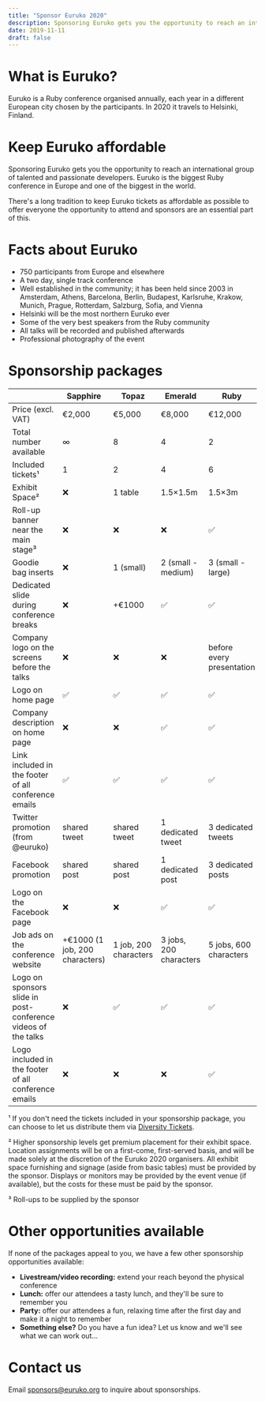 ```yaml
---
title: "Sponsor Euruko 2020"
description: Sponsoring Euruko gets you the opportunity to reach an international group of talented and passionate developers
date: 2019-11-11
draft: false
---
```


# What is Euruko?

Euruko is a Ruby conference organised annually, each year in a different European city chosen by the participants. In 2020 it travels to Helsinki, Finland.

# Keep Euruko affordable

Sponsoring Euruko gets you the opportunity to reach an international group of talented and passionate developers. Euruko is the biggest Ruby conference in Europe and one of the biggest in the world.

There's a long tradition to keep Euruko tickets as affordable as possible to offer everyone the opportunity to attend and sponsors are an essential part of this.

# Facts about Euruko

* 750 participants from Europe and elsewhere
* A two day, single track conference
* Well established in the community; it has been held since 2003 in Amsterdam, Athens, Barcelona, Berlin, Budapest, Karlsruhe, Krakow, Munich, Prague, Rotterdam, Salzburg, Sofia, and Vienna
* Helsinki will be the most northern Euruko ever
* Some of the very best speakers from the Ruby community
* All talks will be recorded and published afterwards
* Professional photography of the event

# Sponsorship packages

|                                                               | Sapphire                         | Topaz                | Emerald                   | Ruby                  |
|---------------------------------------------------------------|--------------------------------|-----------------------|------------------------|---------------------------|
| Price (excl. VAT)                                             | €2,000                         | €5,000                | €8,000                 | €12,000                   |
| Total number available                                        | ∞                              | 8                     | 4                      | 2                         |
| Included tickets¹                                             | 1                              | 2                     | 4                      | 6                         |
| Exhibit Space²                                                | ❌                              | 1 table              | 1.5×1.5m               | 1.5×3m                    |
| Roll-up banner near the main stage³                           | ❌                              | ❌                     | ❌                      | ✅                         |
| Goodie bag inserts                                            | ❌                              | 1 (small)             | 2 (small - medium)      | 3 (small - large)         |
| Dedicated slide during conference breaks                      | ❌                              | +€1000                | ✅                      | ✅                         |
| Company logo on the screens before the talks                  | ❌                              | ❌                     | ❌                      | before every presentation |
| Logo on home page                                             | ✅                              | ✅                     | ✅                      | ✅                         |
| Company description on home page                              | ❌                              | ❌                     | ✅                      | ✅                         |
| Link included in the footer of all conference emails          | ✅                              | ✅                     | ✅                      | ✅                         |
| Twitter promotion (from @euruko)                              | shared tweet                   | shared tweet          | 1 dedicated tweet      | 3 dedicated tweets        |
| Facebook promotion                                            | shared post                    | shared post           | 1 dedicated post       | 3 dedicated posts         |
| Logo on the Facebook page                                     | ❌                              | ❌                     | ✅                      | ✅                         |
| Job ads on the conference website                             | +€1000 (1 job, 200 characters) | 1 job, 200 characters | 3 jobs, 200 characters | 5 jobs, 600 characters    |
| Logo on sponsors slide in post-conference videos of the talks | ❌                              | ✅                     | ✅                      | ✅                         |
| Logo included in the footer of all conference emails          | ❌                              | ❌                     | ❌                      | ✅                         |

¹ If you don't need the tickets included in your sponsorship package, you can choose to let us distribute them via [Diversity Tickets](https://diversitytickets.org/).

² Higher sponsorship levels get premium placement for their exhibit space. Location assignments will be on a first-come, first-served basis, and will be made solely at the discretion of the Euruko 2020 organisers. All exhibit space furnishing and signage (aside from basic tables) must be provided by the sponsor. Displays or monitors may be provided by the event venue (if available), but the costs for these must be paid by the sponsor.

³ Roll-ups to be supplied by the sponsor

# Other opportunities available

If none of the packages appeal to you, we have a few other sponsorship opportunities available:

* **Livestream/video recording:** extend your reach beyond the physical conference
* **Lunch:** offer our attendees a tasty lunch, and they'll be sure to remember you
* **Party:** offer our attendees a fun, relaxing time after the first day and make it a night to remember
* **Something else?** Do you have a fun idea? Let us know and we'll see what we can work out…

# Contact us

Email [sponsors@euruko.org](mailto:sponsors@euruko.org) to inquire about sponsorships.
